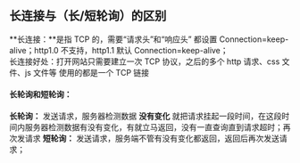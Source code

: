 ## 长连接与（长/短轮询）的区别

**长连接：**是指 TCP 的，需要“请求头”和“响应头” 都设置 Connection=keep-alive；http1.0 不支持，http1.1 默认 Connection=keep-alive；  
长连接好处：打开网站只需要建立一次 TCP 协议，之后的多个 http 请求、css 文件、js 文件等 使用的都是一个 TCP 链接

#### 长轮询和短轮询：

**长轮询：** 发送请求，服务器检测数据 **没有变化** 就把请求挂起一段时间，在这段时间内服务器检测数据有没有变化，有就立马返回，没有一直查询直到请求超时；再次发请求
**短轮询：** 发送请求，服务端不管有没有变化都返回，返回后再次发送请求；
